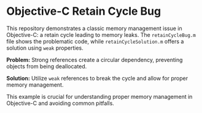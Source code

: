 # Objective-C Retain Cycle Bug
This repository demonstrates a classic memory management issue in Objective-C: a retain cycle leading to memory leaks.  The `retainCycleBug.m` file shows the problematic code, while `retainCycleSolution.m` offers a solution using `weak` properties.

**Problem:** Strong references create a circular dependency, preventing objects from being deallocated.

**Solution:** Utilize `weak` references to break the cycle and allow for proper memory management.

This example is crucial for understanding proper memory management in Objective-C and avoiding common pitfalls.